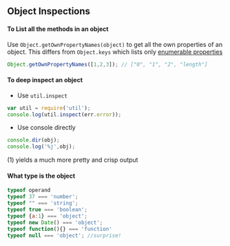 ## Object Inspections

#### To List all the methods in an object

Use `Object.getOwnPropertyNames(object)` to get all the own properties of an object. This differs from `Object.keys` which lists only [enumerable properties](https://developer.mozilla.org/en-US/docs/Web/JavaScript/Enumerability_and_ownership_of_properties)

``` javascript
Object.getOwnPropertyNames([1,2,3]); // ["0", "1", "2", "length"]
```

#### To deep inspect an object

* Use `util.inspect`
``` javascript
var util = require('util');
console.log(util.inspect(err.error));
```
* Use console directly
``` javascript
console.dir(obj);
console.log('%j',obj);
```

(1) yields a much more pretty and crisp output

#### What type is the object

```javascript
typeof operand
typeof 37 === 'number';
typeof "" === 'string';
typeof true === 'boolean';
typeof {a:1} === 'object';
typeof new Date() === 'object';
typeof function(){} === 'function'
typeof null === 'object'; //surprise!
```
